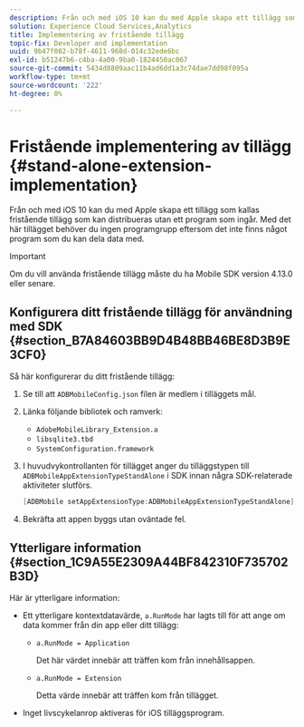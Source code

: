 ```yaml
---
description: Från och med iOS 10 kan du med Apple skapa ett tillägg som kallas fristående tillägg som kan distribueras utan ett program som ingår. Med det här tillägget behöver du ingen programgrupp eftersom det inte finns något program som du kan dela data med.
solution: Experience Cloud Services,Analytics
title: Implementering av fristående tillägg
topic-fix: Developer and implementation
uuid: 9b47f082-b78f-4611-968d-014c32ede6bc
exl-id: b51247b6-c4ba-4a00-9ba0-1824450ac067
source-git-commit: 5434d8809aac11b4ad6dd1a3c74dae7dd98f095a
workflow-type: tm+mt
source-wordcount: '222'
ht-degree: 0%

---
```


# Fristående implementering av tillägg {#stand-alone-extension-implementation}

Från och med iOS 10 kan du med Apple skapa ett tillägg som kallas fristående tillägg som kan distribueras utan ett program som ingår. Med det här tillägget behöver du ingen programgrupp eftersom det inte finns något program som du kan dela data med.

>[!IMPORTANT]
>
>Om du vill använda fristående tillägg måste du ha Mobile SDK version 4.13.0 eller senare.

## Konfigurera ditt fristående tillägg för användning med SDK {#section_B7A84603BB9D4B48BB46BE8D3B9E3CF0}

Så här konfigurerar du ditt fristående tillägg:

1. Se till att `ADBMobileConfig.json` filen är medlem i tilläggets mål.
1. Länka följande bibliotek och ramverk:

   * `AdobeMobileLibrary_Extension.a`
   * `libsqlite3.tbd`
   * `SystemConfiguration.framework`

1. I huvudvykontrollanten för tillägget anger du tilläggstypen till `ADBMobileAppExtensionTypeStandAlone` i SDK innan några SDK-relaterade aktiviteter slutförs.

   ```objective-c
   [ADBMobile setAppExtensionType:ADBMobileAppExtensionTypeStandAlone];
   ```

1. Bekräfta att appen byggs utan oväntade fel.

## Ytterligare information {#section_1C9A55E2309A44BF842310F735702B3D}

Här är ytterligare information:

* Ett ytterligare kontextdatavärde, `a.RunMode` har lagts till för att ange om data kommer från din app eller ditt tillägg:

   * `a.RunMode = Application`

      Det här värdet innebär att träffen kom från innehållsappen.
   * `a.RunMode = Extension`

      Detta värde innebär att träffen kom från tillägget.

* Inget livscykelanrop aktiveras för iOS tilläggsprogram.
